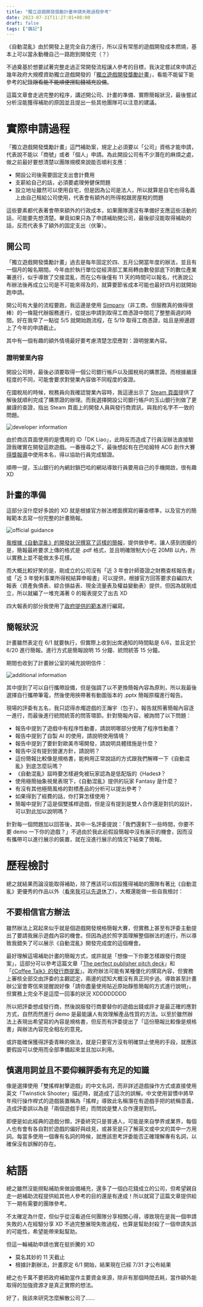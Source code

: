 ```yaml
---
title: "獨立遊戲開發獎勵計畫申請失敗過程參考"
date: 2023-07-31T11:27:01+08:00
draft: false
tags: ["雜記"]
---
```


《自動混亂》由於開發上是完全自力進行，所以沒有常態的遊戲開發成本燃燒，基本上可以當永動機自己一路跑到開發完（？）

不過奠基於想要試著完整走過正常開發流程讓人參考的目標，我決定嘗試來申請近幾年政府大規模資助獨立遊戲開發的「[獨立遊戲開發獎勵計畫](https://digiplus.adi.gov.tw/assets/game_development_apply_note.pdf)」，看能不能留下能參考的紀錄~~跟看能不能順便撈點錢補充設備~~。

這篇文章會走過完整的程序，講述開公司、計畫的準備、實際簡報狀況，最後嘗試分析沒能獲得補助的原因並且提出一些其他團隊可以注意的建議。

# 實際申請過程

「獨立遊戲開發獎勵計畫」這門補助案，規定上必須要以「公司」資格才能申請，代表說不能以「商號」或者「個人」申請。為此開設公司有不少潛在的麻煩之處，做之前最好要想清楚以團隊規模來說能否順利支應：

- 開設公司後需要固定支出會計費用
- 支薪給自己的話，必須要處理勞健保問題
- 設立地址雖然可以使用自宅，但是因為公司是法人，所以就算是自宅也得名義上由自己租給公司使用，代表會有額外的所得稅跟房屋稅的問題

這些要素都代表著會帶來額外的行政成本，如果團隊還沒有準備好支應這些活動的話，可能要先想清楚。畢竟如果只為了申請補助開公司，最後卻沒能取得補助的話，反而代表多了額外的固定支出（伏筆）。

## 開公司

「獨立遊戲開發獎勵計畫」過去是每年固定於四、五月公開當年度的辦法，並且有一個月的報名期間。今年由於執行單位從經濟部工業局轉由數發部底下的數位產業署進行，似乎導致了交接混亂，而在公布後僅有 11 天的時間可以報名，代表說公布辦法後再成立公司是不可能來得及的，就算要節省成本可能也最好四月初就開始跑申請。

開公司有大量的流程要跑，我這邊是使用 [Simpany](https://simpany.co/)（非工商，但服務真的做得很棒）的一條龍代辦服務進行，從提出申請到取得工商憑證中間花了整整兩週的時間。好在我早了一點從 5/5 就開始跑流程，在 5/19 取得工商憑證，姑且是擦邊趕上了今年的申請截止。

其中有一個有趣的額外情境最好要考慮清楚怎麼應對：證明營業內容。

### 證明營業內容

開設公司時，最後必須要取得一個公司銀行帳戶以及國稅局的購票證。而根據嚴謹程度的不同，可能會要求對營業內容做不同程度的查證。

在國稅局的時候，稅務員向我確認營業內容時，我這邊出示了 [Steam 頁面](https://store.steampowered.com/app/1274830/Autopanic)提供了解後就順利完成了購票證的辦理。而我選擇開設公司銀行帳戶的玉山銀行則做了更嚴謹的查證，指出 Steam 頁面上的開發人員與發行商資訊，與我的名字不一致的問題。

![developer information](/images/posts/misc/0001/1.png)

由於商店頁面使用的是慣用的 ID「DK Liao」，此時反而造成了行員沒辦法直接驗證我確實在開發這款遊戲。一番搜尋之下，最後想起有在巴哈姆特 ACG 創作大賽[得獎報導](https://gnn.gamer.com.tw/detail.php?sn=239270)中使用本名，得以協助行員完成驗證。

順帶一提，玉山銀行的內網封鎖巴哈的網站導致行員要用自己的手機開啟，很有趣 XD

## 計畫的準備

這部分沒什麼好多說的 XD 就是根據官方辦法裡面撰寫的審查標準，以及官方的簡報範本去寫一份完整的計畫簡報。

![official guidance](/images/posts/misc/0001/2.png)

[我根據《自動混亂》的開發狀況撰寫了這樣的簡報](/documents/posts/misc/0001/%E7%8D%A8%E7%AB%8B%E9%81%8A%E6%88%B2%E9%96%8B%E7%99%BC%E7%8D%8E%E5%8B%B5%E8%A8%88%E7%95%AB%E6%8F%90%E6%A1%88%E7%B0%A1%E5%A0%B1_%E8%87%AA%E5%8B%95%E6%B7%B7%E4%BA%82.pptx)，提供做參考。讓人感到困擾的是，簡報最終要求上傳的格式是 .pdf 格式，並且明確限制大小在 20MB 以內，所以實務上並不能做太多花樣。

而大概比較好笑的是，剛成立的公司沒有「近 3 年會計師簽證之財務查核報告書」或「近 3 年營利事業所得稅結算申報書」可以提供，根據官方回答要求自編四大報表（資產負債表、綜合損益表、現金流量表及權益變動表）提供，但因為就剛成立，所以就編了一堆充滿著 0 的報表提交了出去 XD

四大報表的部分我使用了[政府提供的範本](https://gcis.nat.gov.tw/mainNew/publicContentAction.do?method=showPublic&pkGcisPublicContent=3858)進行編寫。

## 簡報狀況

計畫雖然表定在 6/1 就要執行，但實際上收到出席通知的時間點是 6/6，並且定於 6/20 進行簡報。進行方式是簡報說明 15 分鐘、統問統答 15 分鐘。

期間也收到了計畫辦公室的補充說明信件：

![additional information](/images/posts/misc/0001/3.png)

其中提到了可以自行攜帶設備，但是強調了以不更換簡報內容為原則，所以我最後選擇自行攜帶筆電，然後使用挾帶著有動圖版本的 .pptx 簡報原檔進行報告。

現場的評委有五名，我只認得赤燭遊戲的王瀚宇（包子）。報告就照著簡報內容逐一進行，而最後進行統問統答的問答環節。針對簡報內容，被詢問了以下問題：

- 報告中提到了遊戲中有程序性動畫，請說明哪部分使用了程序性動畫？
- 報告中提到了自製 AI 的使用，請說明使用情境？
- 報告中提到了要針對歐美市場開發，請說明具體措施是什麼？
- 報告中沒有提到營運方針，請說明？
- 這份簡報比較像是規格書，能夠用正常說話的方式跟我們解釋一下《自動混亂》到底怎麼玩嗎？
- 《自動混亂》屆時要怎樣避免被玩家認為是低配版的《Hades》？
- 使用極簡抽象視覺表現下，《自動混亂》提供的玩家 Fantasy 是什麼？
- 有沒有其他極簡風格的對標產品的分析可以提出參考？
- 如果得到了經費的話，你打算怎樣使用？
- 簡報中提到了這是個雙搖桿遊戲，但是沒有提到是雙人合作還是對抗的設計，可以對此加以說明嗎？

針對每一個問題加以回答後，其中一名評委提說：「我們還剩下一些時間，你要不要 demo 一下你的遊戲？」不過由於我此前假設簡報中沒有展示的機會，因而沒有攜帶可以進行展示的裝置，就在沒進行展示的情況下結束了簡報。

# 歷程檢討

總之就結果而論沒能取得補助，除了應該可以假設獲得補助的團隊有著比《自動混亂》更優秀的作品以外（<abbr title="My job here is done">看來我可以先退休了</abbr>），大概還能做一些自我檢討：

## 不要相信官方辦法

雖然辦法上寫起來似乎就是個遊戲開發規格簡報大賽，但實務上甚至有評委主動提出了要請我展示遊戲內容的機會。但因為過於照字面理解整個辦法的進行，所以導致我錯失了可以展示《自動混亂》開發完成度的這個機會。

最好理解這場補助計畫的簡報方式，或許就是「想像一下你要怎樣跟發行商提案」，這部分可以參考這篇文章「[The perfect publisher pitch deck](https://www.gamesindustry.biz/the-perfect-publisher-pitch-deck)」和「[《Coffee Talk》的發行商提案](https://docs.google.com/presentation/d/1UWmP2YTjmi5SajaGfg-oCD_eSUsk3GKkeLsnP2kmRyE/edit?usp=sharing)」。政府辦法可能有某種僵化的撰寫內容，但實務上審核全部交由評委的主觀認定，兩邊的認知大概沒有真正同步過。導致甚至計畫辦公室會寄信來提醒說好像「請你盡量使用貼近原始靜態簡報的方式進行說明」，但實務上完全不是這麼一回事的狀況 XDDDDDDDD

所以把評委想成發行商，然後說服發行商要替你的遊戲出錢或許才是最正確的應對方式，自然而然進行 demo 是最能讓人有效理解產品性質的方法。以至於雖然辦法上表現出希望寫的內容是規格書，但反而有評委提出了「這份簡報比較像是規格書」與辦法內容完全相左的意見。

或許能確保獲得評委青睞的做法，就是只要官方沒有明確禁止使用的手段，就應該要假設可以使用而全部準備起來並且加以利用。

## 慎選用詞並且不要仰賴評委有充足的知識

像是選擇使用「雙搖桿射擊遊戲」的中文名詞，而非詳述遊戲操作方式或直接使用英文「Twinstick Shooter」描述時，就造成了這次的誤解。中文使用習慣中將早年飛行操作桿式的遊戲裝置稱為「搖桿」導致此名稱潛在有遊戲手把的統稱意義，造成評委誤以為是「兩個遊戲手把」而問說是雙人合作還是對抗。

即便是如此經典的遊戲分類，評委終究只是普通人，可能是來自學界或業界，每個人也有會有各自對於遊戲的偏好與歧見，或甚至是只了解英文或中文的其中一方用詞。每當多使用一個專有名詞的時候，就應該思考評委能否正確理解專有名詞，以確保沒有誤解的存在。

# 結語

總之雖然沒能撈點補助來做設備補充，還多了一個白花錢成立的公司，但希望親自走一趟補助流程提供給其他人參考的目的還是有達成！所以就寫了這篇文章提供給下一期有需要的團隊參考。

不太確定為什麼，但似乎從沒看過任何團隊分享相關心得，導致現在是我一個申請失敗的人在經驗分享 XD 不過完整展現失敗過程，也算是幫助封殺了一個申請失誤的可能性，希望能帶來點幫助。

但這一輪補助申請也實在挺折騰的 XD

- 莫名其妙的 11 天截止
- 根據計劃辦法，計畫原定 6/1 開始，結果現在已經 7/31 才公布結果

總之也千萬不要把政府補助當作主要資金來源，除非有那個時間去耗，當作額外能取得的加強資源才是真正實際的想法。

好了，我該來研究怎麼解散公司了......